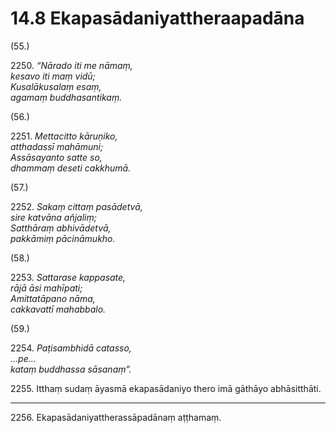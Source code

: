 

# 14.8 Ekapasādaniyattheraapadāna



(55.)

2250\. _“Nārado iti me nāmaṃ,_  
_kesavo iti maṃ vidū;_  
_Kusalākusalaṃ esaṃ,_  
_agamaṃ buddhasantikaṃ._  


(56.)

2251\. _Mettacitto kāruṇiko,_  
_atthadassī mahāmuni;_  
_Assāsayanto satte so,_  
_dhammaṃ deseti cakkhumā._  


(57.)

2252\. _Sakaṃ cittaṃ pasādetvā,_  
_sire katvāna añjaliṃ;_  
_Satthāraṃ abhivādetvā,_  
_pakkāmiṃ pācināmukho._  


(58.)

2253\. _Sattarase kappasate,_  
_rājā āsi mahīpati;_  
_Amittatāpano nāma,_  
_cakkavattī mahabbalo._  


(59.)

2254\. _Paṭisambhidā catasso,_  
_…pe…_  
_kataṃ buddhassa sāsanaṃ”._  


2255\. Itthaṃ sudaṃ āyasmā ekapasādaniyo thero imā gāthāyo abhāsitthāti.

---

2256\. Ekapasādaniyattherassāpadānaṃ aṭṭhamaṃ.





